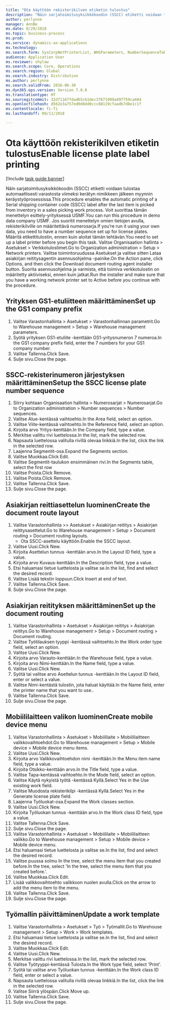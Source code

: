 ```yaml
--- 
title: "Ota käyttöön rekisterikilven etiketin tulostus"
description: "Näin sarjatoimitusyksikkökoodin (SSCC) etiketti voidaan tulostaa automaattisesti varastosta viimeksi kerätyn nimikkeen jälkeen myynnin keräystyöprosessissa."
author: perlynne
manager: AnnBe
ms.date: 8/29/2018
ms.topic: business-process
ms.prod: 
ms.service: dynamics-ax-applications
ms.technology: 
ms.search.form: SysCorpNetPrinterList, WHSParameters, NumberSequenceTableListPage, NumberSequenceDetails, WHSDocumentRoutingLayout, WHSDocumentRouting, WHSRFMenuItem, WHSRFMenu, WHSWorkTemplateTable
audience: Application User
ms.reviewer: shylaw
ms.search.scope: Core, Operations
ms.search.region: Global
ms.search.industry: Distribution
ms.author: perlynne
ms.search.validFrom: 2016-06-30
ms.dyn365.ops.version: Version 7.0.0
ms.translationtype: HT
ms.sourcegitcommit: 32d71167fdad65cb1dec37671999a497759ca484
ms.openlocfilehash: d562e3a757ed0d8dd0ccc88119cfaadb7d8e1c1f
ms.contentlocale: fi-fi
ms.lasthandoff: 09/11/2018

---
```

# <a name="enable-license-plate-label-printing"></a><span data-ttu-id="1ac96-103">Ota käyttöön rekisterikilven etiketin tulostus</span><span class="sxs-lookup"><span data-stu-id="1ac96-103">Enable license plate label printing</span></span>

[!include [task guide banner](../../includes/task-guide-banner.md)]

<span data-ttu-id="1ac96-104">Näin sarjatoimitusyksikkökoodin (SSCC) etiketti voidaan tulostaa automaattisesti varastosta viimeksi kerätyn nimikkeen jälkeen myynnin keräystyöprosessissa.</span><span class="sxs-lookup"><span data-stu-id="1ac96-104">This procedure enables the automatic printing of a Serial shipping container code (SSCC) label after the last item is picked from inventory in a sales picking work process.</span></span> <span data-ttu-id="1ac96-105">Voit suorittaa tämän menettelyn esittely-yrityksessä USMF.</span><span class="sxs-lookup"><span data-stu-id="1ac96-105">You can run this procedure in demo data company USMF.</span></span> <span data-ttu-id="1ac96-106">Jos suoritit menettelyn omien tietojen avulla, rekisterikilville on määritettävä numerosarja.</span><span class="sxs-lookup"><span data-stu-id="1ac96-106">If you’re run it using your own data, you need to have a number sequence set up for license plates.</span></span> <span data-ttu-id="1ac96-107">Määritä etikettitulostin, ennen kuin aloitat tämän tehtävän.</span><span class="sxs-lookup"><span data-stu-id="1ac96-107">You need to set up a label printer before you begin this task.</span></span> <span data-ttu-id="1ac96-108">Valitse Organisaation hallinta > Asetukset > Verkkotulostimet.</span><span class="sxs-lookup"><span data-stu-id="1ac96-108">Go to Organization administration > Setup > Network printers.</span></span> <span data-ttu-id="1ac96-109">Valitse toimintoruudussa Asetukset ja valitse sitten Lataa asiakirjan reititysagentin asennusohjelma -painike.</span><span class="sxs-lookup"><span data-stu-id="1ac96-109">On the Action pane, click Options, and then click the Download document routing agent installer button.</span></span> <span data-ttu-id="1ac96-110">Suorita asennusohjelma ja varmista, että toimiva verkkotulostin on määritetty aktiiviseksi, ennen kuin jatkat.</span><span class="sxs-lookup"><span data-stu-id="1ac96-110">Run the installer and make sure that you have a working network printer set to Active before you continue with the procedure.</span></span>


## <a name="set-up-the-gs1-company-prefix"></a><span data-ttu-id="1ac96-111">Yrityksen GS1-etuliitteen määrittäminen</span><span class="sxs-lookup"><span data-stu-id="1ac96-111">Set up the GS1 company prefix</span></span>
1. <span data-ttu-id="1ac96-112">Valitse Varastonhallinta > Asetukset > Varastonhallinnan parametrit.</span><span class="sxs-lookup"><span data-stu-id="1ac96-112">Go to Warehouse management > Setup > Warehouse management parameters.</span></span>
2. <span data-ttu-id="1ac96-113">Syötä yrityksen GS1-etuliite -kenttään GS1-yritysnumeron 7 numeroa.</span><span class="sxs-lookup"><span data-stu-id="1ac96-113">In the GS1 company prefix field, enter the 7 numbers for your GS1 company number.</span></span>
3. <span data-ttu-id="1ac96-114">Valitse Tallenna.</span><span class="sxs-lookup"><span data-stu-id="1ac96-114">Click Save.</span></span>
4. <span data-ttu-id="1ac96-115">Sulje sivu.</span><span class="sxs-lookup"><span data-stu-id="1ac96-115">Close the page.</span></span>

## <a name="setup-the-sscc-license-plate-number-sequence"></a><span data-ttu-id="1ac96-116">SSCC-rekisterinumeron järjestyksen määrittäminen</span><span class="sxs-lookup"><span data-stu-id="1ac96-116">Setup the SSCC license plate number sequence</span></span>
1. <span data-ttu-id="1ac96-117">Siirry kohtaan Organisaation hallinta > Numerosarjat > Numerosarjat.</span><span class="sxs-lookup"><span data-stu-id="1ac96-117">Go to Organization administration > Number sequences > Number sequences.</span></span>
2. <span data-ttu-id="1ac96-118">Valitse Alue-kentässä vaihtoehto.</span><span class="sxs-lookup"><span data-stu-id="1ac96-118">In the Area field, select an option.</span></span>
3. <span data-ttu-id="1ac96-119">Valitse Viite-kentässä vaihtoehto.</span><span class="sxs-lookup"><span data-stu-id="1ac96-119">In the Reference field, select an option.</span></span>
4. <span data-ttu-id="1ac96-120">Kirjoita arvo Yritys-kenttään.</span><span class="sxs-lookup"><span data-stu-id="1ac96-120">In the Company field, type a value.</span></span>
5. <span data-ttu-id="1ac96-121">Merkitse valittu rivi luettelossa.</span><span class="sxs-lookup"><span data-stu-id="1ac96-121">In the list, mark the selected row.</span></span>
6. <span data-ttu-id="1ac96-122">Napsauta luettelossa valitulla rivillä olevaa linkkiä.</span><span class="sxs-lookup"><span data-stu-id="1ac96-122">In the list, click the link in the selected row.</span></span>
7. <span data-ttu-id="1ac96-123">Laajenna Segmentit-osa.</span><span class="sxs-lookup"><span data-stu-id="1ac96-123">Expand the Segments section.</span></span>
8. <span data-ttu-id="1ac96-124">Valitse Muokkaa.</span><span class="sxs-lookup"><span data-stu-id="1ac96-124">Click Edit.</span></span>
9. <span data-ttu-id="1ac96-125">Valitse Segmentit-taulukon ensimmäinen rivi.</span><span class="sxs-lookup"><span data-stu-id="1ac96-125">In the Segments table, select the first row</span></span>
10. <span data-ttu-id="1ac96-126">Valitse Poista.</span><span class="sxs-lookup"><span data-stu-id="1ac96-126">Click Remove.</span></span>
11. <span data-ttu-id="1ac96-127">Valitse Poista.</span><span class="sxs-lookup"><span data-stu-id="1ac96-127">Click Remove.</span></span>
12. <span data-ttu-id="1ac96-128">Valitse Tallenna.</span><span class="sxs-lookup"><span data-stu-id="1ac96-128">Click Save.</span></span>
13. <span data-ttu-id="1ac96-129">Sulje sivu.</span><span class="sxs-lookup"><span data-stu-id="1ac96-129">Close the page.</span></span>

## <a name="create-the-document-route-layout"></a><span data-ttu-id="1ac96-130">Asiakirjan reittiasettelun luominen</span><span class="sxs-lookup"><span data-stu-id="1ac96-130">Create the document route layout</span></span>
1. <span data-ttu-id="1ac96-131">Valitse Varastonhallinta >> Asetukset > Asiakirjan reititys > Asiakirjan reititysasettelut.</span><span class="sxs-lookup"><span data-stu-id="1ac96-131">Go to Warehouse management > Setup > Document routing > Document routing layouts.</span></span>
    * <span data-ttu-id="1ac96-132">Ota SSCC-asettelu käyttöön.</span><span class="sxs-lookup"><span data-stu-id="1ac96-132">Enable the SSCC layout.</span></span>  
2. <span data-ttu-id="1ac96-133">Valitse Uusi.</span><span class="sxs-lookup"><span data-stu-id="1ac96-133">Click New.</span></span>
3. <span data-ttu-id="1ac96-134">Kirjoita Asettelun tunnus -kenttään arvo.</span><span class="sxs-lookup"><span data-stu-id="1ac96-134">In the Layout ID field, type a value.</span></span>
4. <span data-ttu-id="1ac96-135">Kirjoita arvo Kuvaus-kenttään.</span><span class="sxs-lookup"><span data-stu-id="1ac96-135">In the Description field, type a value.</span></span>
5. <span data-ttu-id="1ac96-136">Etsi haluamasi tietue luettelosta ja valitse se.</span><span class="sxs-lookup"><span data-stu-id="1ac96-136">In the list, find and select the desired record.</span></span>
6. <span data-ttu-id="1ac96-137">Valitse Lisää tekstin loppuun.</span><span class="sxs-lookup"><span data-stu-id="1ac96-137">Click Insert at end of text.</span></span>
7. <span data-ttu-id="1ac96-138">Valitse Tallenna.</span><span class="sxs-lookup"><span data-stu-id="1ac96-138">Click Save.</span></span>
8. <span data-ttu-id="1ac96-139">Sulje sivu.</span><span class="sxs-lookup"><span data-stu-id="1ac96-139">Close the page.</span></span>

## <a name="set-up-the-document-routing"></a><span data-ttu-id="1ac96-140">Asiakirjan reitityksen määrittäminen</span><span class="sxs-lookup"><span data-stu-id="1ac96-140">Set up the document routing</span></span>
1. <span data-ttu-id="1ac96-141">Valitse Varastonhallinta > Asetukset > Asiakirjan reititys > Asiakirjan reititys.</span><span class="sxs-lookup"><span data-stu-id="1ac96-141">Go to Warehouse management > Setup > Document routing > Document routing.</span></span>
2. <span data-ttu-id="1ac96-142">Valitse Työtilauksen tyyppi -kentässä vaihtoehto.</span><span class="sxs-lookup"><span data-stu-id="1ac96-142">In the Work order type field, select an option.</span></span>
3. <span data-ttu-id="1ac96-143">Valitse Uusi.</span><span class="sxs-lookup"><span data-stu-id="1ac96-143">Click New.</span></span>
4. <span data-ttu-id="1ac96-144">Kirjoita arvo Varasto-kenttään.</span><span class="sxs-lookup"><span data-stu-id="1ac96-144">In the Warehouse field, type a value.</span></span>
5. <span data-ttu-id="1ac96-145">Kirjoita arvo Nimi-kenttään.</span><span class="sxs-lookup"><span data-stu-id="1ac96-145">In the Name field, type a value.</span></span>
6. <span data-ttu-id="1ac96-146">Valitse Uusi.</span><span class="sxs-lookup"><span data-stu-id="1ac96-146">Click New.</span></span>
7. <span data-ttu-id="1ac96-147">Syötä tai valitse arvo Asettelun tunnus -kenttään.</span><span class="sxs-lookup"><span data-stu-id="1ac96-147">In the Layout ID field, enter or select a value.</span></span>
8. <span data-ttu-id="1ac96-148">Valitse Nimi-kentästä tulostin, jota haluat käyttää.</span><span class="sxs-lookup"><span data-stu-id="1ac96-148">In the Name field, enter the printer name that you want to use..</span></span>
9. <span data-ttu-id="1ac96-149">Valitse Tallenna.</span><span class="sxs-lookup"><span data-stu-id="1ac96-149">Click Save.</span></span>
10. <span data-ttu-id="1ac96-150">Sulje sivu.</span><span class="sxs-lookup"><span data-stu-id="1ac96-150">Close the page.</span></span>

## <a name="create-mobile-device-menu"></a><span data-ttu-id="1ac96-151">Mobiililaitteen valikon luominen</span><span class="sxs-lookup"><span data-stu-id="1ac96-151">Create mobile device menu</span></span>
1. <span data-ttu-id="1ac96-152">Valitse Varastonhallinta > Asetukset > Mobiililaite > Mobiililaitteen valikkovaihtoehdot.</span><span class="sxs-lookup"><span data-stu-id="1ac96-152">Go to Warehouse management > Setup > Mobile device > Mobile device menu items.</span></span>
2. <span data-ttu-id="1ac96-153">Valitse Uusi.</span><span class="sxs-lookup"><span data-stu-id="1ac96-153">Click New.</span></span>
3. <span data-ttu-id="1ac96-154">Kirjoita arvo Valikkovaihtoehdon nimi -kenttään.</span><span class="sxs-lookup"><span data-stu-id="1ac96-154">In the Menu item name field, type a value.</span></span>
4. <span data-ttu-id="1ac96-155">Kirjoita Otsikko-kenttään arvo.</span><span class="sxs-lookup"><span data-stu-id="1ac96-155">In the Title field, type a value.</span></span>
5. <span data-ttu-id="1ac96-156">Valitse Tapa-kentässä vaihtoehto.</span><span class="sxs-lookup"><span data-stu-id="1ac96-156">In the Mode field, select an option.</span></span>
6. <span data-ttu-id="1ac96-157">Valitse Käytä nykyistä työtä -kentässä Kyllä.</span><span class="sxs-lookup"><span data-stu-id="1ac96-157">Select Yes in the Use existing work field.</span></span>
7. <span data-ttu-id="1ac96-158">Valitse Muodosta rekisterikilpi -kentässä Kyllä.</span><span class="sxs-lookup"><span data-stu-id="1ac96-158">Select Yes in the Generate license plate field.</span></span>
8. <span data-ttu-id="1ac96-159">Laajenna Työluokat-osa.</span><span class="sxs-lookup"><span data-stu-id="1ac96-159">Expand the Work classes section.</span></span>
9. <span data-ttu-id="1ac96-160">Valitse Uusi.</span><span class="sxs-lookup"><span data-stu-id="1ac96-160">Click New.</span></span>
10. <span data-ttu-id="1ac96-161">Kirjoita Työluokan tunnus -kenttään arvo.</span><span class="sxs-lookup"><span data-stu-id="1ac96-161">In the Work class ID field, type a value.</span></span>
11. <span data-ttu-id="1ac96-162">Valitse Tallenna.</span><span class="sxs-lookup"><span data-stu-id="1ac96-162">Click Save.</span></span>
12. <span data-ttu-id="1ac96-163">Sulje sivu.</span><span class="sxs-lookup"><span data-stu-id="1ac96-163">Close the page.</span></span>
13. <span data-ttu-id="1ac96-164">Valitse Varastonhallinta > Asetukset > Mobiililaite > Mobiililaitteen valikko.</span><span class="sxs-lookup"><span data-stu-id="1ac96-164">Go to Warehouse management > Setup > Mobile device > Mobile device menu.</span></span>
14. <span data-ttu-id="1ac96-165">Etsi haluamasi tietue luettelosta ja valitse se.</span><span class="sxs-lookup"><span data-stu-id="1ac96-165">In the list, find and select the desired record.</span></span>
15. <span data-ttu-id="1ac96-166">Valitse puussa solmu In the tree, select the menu item that you created before.</span><span class="sxs-lookup"><span data-stu-id="1ac96-166">In the tree, select 'In the tree, select the menu item that you created before.'.</span></span>
16. <span data-ttu-id="1ac96-167">Valitse Muokkaa.</span><span class="sxs-lookup"><span data-stu-id="1ac96-167">Click Edit.</span></span>
17. <span data-ttu-id="1ac96-168">Lisää valikkovaihtoehto valikkoon nuolen avulla.</span><span class="sxs-lookup"><span data-stu-id="1ac96-168">Click on the arrow to add the menu item to the menu.</span></span>
18. <span data-ttu-id="1ac96-169">Valitse Tallenna.</span><span class="sxs-lookup"><span data-stu-id="1ac96-169">Click Save.</span></span>
19. <span data-ttu-id="1ac96-170">Sulje sivu.</span><span class="sxs-lookup"><span data-stu-id="1ac96-170">Close the page.</span></span>

## <a name="update-a-work-template"></a><span data-ttu-id="1ac96-171">Työmallin päivittäminen</span><span class="sxs-lookup"><span data-stu-id="1ac96-171">Update a work template</span></span>
1. <span data-ttu-id="1ac96-172">Valitse Varastonhallinta > Asetukset > Työ > Työmallit.</span><span class="sxs-lookup"><span data-stu-id="1ac96-172">Go to Warehouse management > Setup > Work > Work templates.</span></span>
2. <span data-ttu-id="1ac96-173">Etsi haluamasi tietue luettelosta ja valitse se.</span><span class="sxs-lookup"><span data-stu-id="1ac96-173">In the list, find and select the desired record.</span></span>
3. <span data-ttu-id="1ac96-174">Valitse Muokkaa.</span><span class="sxs-lookup"><span data-stu-id="1ac96-174">Click Edit.</span></span>
4. <span data-ttu-id="1ac96-175">Valitse Uusi.</span><span class="sxs-lookup"><span data-stu-id="1ac96-175">Click New.</span></span>
5. <span data-ttu-id="1ac96-176">Merkitse valittu rivi luettelossa.</span><span class="sxs-lookup"><span data-stu-id="1ac96-176">In the list, mark the selected row.</span></span>
6. <span data-ttu-id="1ac96-177">Valitse Työtyyppi-kentässä Tulosta.</span><span class="sxs-lookup"><span data-stu-id="1ac96-177">In the Work type field, select 'Print'.</span></span>
7. <span data-ttu-id="1ac96-178">Syötä tai valitse arvo Työluokan tunnus -kenttään.</span><span class="sxs-lookup"><span data-stu-id="1ac96-178">In the Work class ID field, enter or select a value.</span></span>
8. <span data-ttu-id="1ac96-179">Napsauta luettelossa valitulla rivillä olevaa linkkiä.</span><span class="sxs-lookup"><span data-stu-id="1ac96-179">In the list, click the link in the selected row.</span></span>
9. <span data-ttu-id="1ac96-180">Valitse Siirrä ylöspäin.</span><span class="sxs-lookup"><span data-stu-id="1ac96-180">Click Move up.</span></span>
10. <span data-ttu-id="1ac96-181">Valitse Tallenna.</span><span class="sxs-lookup"><span data-stu-id="1ac96-181">Click Save.</span></span>
11. <span data-ttu-id="1ac96-182">Sulje sivu.</span><span class="sxs-lookup"><span data-stu-id="1ac96-182">Close the page.</span></span>


